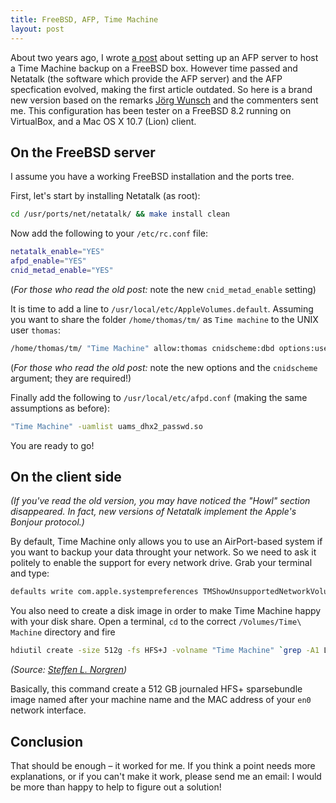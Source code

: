 ```yaml
---
title: FreeBSD, AFP, Time Machine
layout: post
---
```


About two years ago, I wrote [a post][] about setting up an AFP server to host
a Time Machine backup on a FreeBSD box. However time passed and Netatalk (the
software which provide the AFP server) and the AFP specfication evolved, making
the first article outdated. So here is a brand new version based on the remarks
[Jörg Wunsch][] and the commenters sent me. This configuration has been tester
on a FreeBSD 8.2 running on VirtualBox, and a Mac OS X 10.7 (Lion) client.


## On the FreeBSD server

I assume you have a working FreeBSD installation and the ports tree.

First, let's start by installing Netatalk (as root):

~~~ bash
cd /usr/ports/net/netatalk/ && make install clean
~~~

Now add the following to your `/etc/rc.conf` file:

~~~ bash
netatalk_enable="YES"
afpd_enable="YES"
cnid_metad_enable="YES"
~~~

(*For those who read the old post:* note the new `cnid_metad_enable` setting)

It is time to add a line to `/usr/local/etc/AppleVolumes.default`. Assuming you
want to share the folder `/home/thomas/tm/` as `Time machine` to the UNIX user
`thomas`:

~~~ bash
/home/thomas/tm/ "Time Machine" allow:thomas cnidscheme:dbd options:usedots,upriv,tm
~~~

(*For those who read the old post:* note the new options and the `cnidscheme`
argument; they are required!)

Finally add the following to `/usr/local/etc/afpd.conf` (making the same
assumptions as before):

~~~ bash
"Time Machine" -uamlist uams_dhx2_passwd.so
~~~

You are ready to go!

## On the client side

*(If you've read the old version, you may have noticed the "Howl" section
disappeared. In fact, new versions of Netatalk implement the Apple's Bonjour
protocol.)*

By default, Time Machine only allows you to use an AirPort-based system if you
want to backup your data throught your network. So we need to ask it politely
to enable the support for every network drive. Grab your terminal and type:

~~~ bash
defaults write com.apple.systempreferences TMShowUnsupportedNetworkVolumes 1
~~~

You also need to create a disk image in order to make Time Machine happy with
your disk share. Open a terminal, `cd` to the correct `/Volumes/Time\ Machine`
directory and fire

~~~ bash
hdiutil create -size 512g -fs HFS+J -volname "Time Machine" `grep -A1 LocalHostName /Library/Preferences/SystemConfiguration/preferences.plist | tail -n1 | awk 'BEGIN { FS = "|" } ; { print $2 }'`_`ifconfig en0 | grep ether | awk 'BEGIN { FS = ":" } ; {print $1$2$3$4$5$6}' | awk {'print $2'}`.sparsebundle
~~~

*(Source: [Steffen L. Norgren][])*

Basically, this command create a 512 GB journaled HFS+ sparsebundle image named
after your machine name and the MAC address of your `en0` network interface.

## Conclusion

That should be enough – it worked for me. If you think a point needs more
explanations, or if you can't make it work, please send me an email: I would be
more than happy to help to figure out a solution!

[a post]: http://thomas.pelletier.im/2010/01/time-machine-freebsd-and-afp-are-on-a-little-boat/
[Jörg Wunsch]: http://www.sax.de/~joerg/
[Steffen L. Norgren]: http://www.trollop.org/2011/07/23/os-x-10-7-lion-time-machine-netatalk-2-2/
